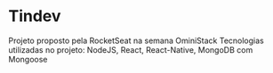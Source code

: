 # Tindev

Projeto proposto pela RocketSeat na semana OminiStack
Tecnologias utilizadas no projeto: NodeJS, React, React-Native, MongoDB com Mongoose
